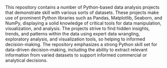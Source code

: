 This repository contains a number of Python-based data analysis projects that demonstrate skill with various sorts of datasets.
These projects make use of prominent Python libraries such as Pandas, Matplotlib, Seaborn, and NumPy, displaying a solid knowledge of critical tools for data manipulation, visualization, and analysis.
The projects strive to find hidden insights, trends, and patterns within the data using expert data wrangling, exploratory analysis, and visualization tools, so helping to informed decision-making.
The repository emphasizes a strong Python skill set for data-driven decision-making, including the ability to extract relevant information from varied datasets to support informed commercial or analytical decisions.
